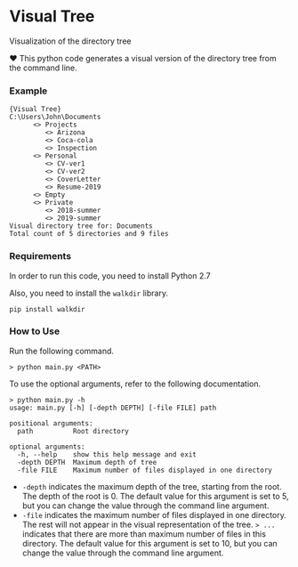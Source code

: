 # Visual Tree
Visualization of the directory tree

❤️ This python code generates a visual version of the directory tree from the command line.

### Example
```
{Visual Tree}
C:\Users\John\Documents
      <> Projects
         <> Arizona
         <> Coca-cola
         <> Inspection
      <> Personal
         <> CV-ver1
         <> CV-ver2
         <> CoverLetter
         <> Resume-2019
      <> Empty
      <> Private
         <> 2018-summer
         <> 2019-summer
Visual directory tree for: Documents
Total count of 5 directories and 9 files
```

### Requirements
In order to run this code, you need to install Python  2.7

Also, you need to install the `walkdir` library.
```
pip install walkdir
```

### How to Use
Run the following command.
```
> python main.py <PATH>
```

To use the optional arguments, refer to the following documentation.
```
> python main.py -h
usage: main.py [-h] [-depth DEPTH] [-file FILE] path

positional arguments:
  path          Root directory

optional arguments:
  -h, --help    show this help message and exit
  -depth DEPTH  Maximum depth of tree
  -file FILE    Maximum number of files displayed in one directory
```
* `-depth` indicates the maximum depth of the tree, starting from the root. The depth of the root is 0. The default value for this argument is set to 5, but you can change the value through the command line argument.
* `-file` indicates the maximum number of files displayed in one directory. The rest will not appear in the visual representation of the tree. `> ...` indicates that there are more than maximum number of files in this directory. The default value for this argument is set to 10, but you can change the value through the command line argument.
